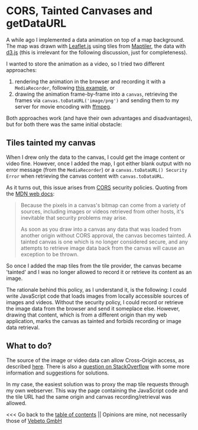 # CORS, Tainted Canvases and getDataURL

A while ago I implemented a data animation on top of a map background.
The map was drawn with [Leaflet.js](https://leafletjs.com/) using tiles from [Maptiler](https://www.maptiler.com/),
the data with [d3.js](https://d3js.org/) (this is irrelevant for the following discussion, just for completeness).

I wanted to store the animation as a video, so I tried two different approaches:
1. rendering the animation in the browser and recording it with a `MediaRecorder`, following [this example](https://bl.ocks.org/veltman/ff864215009174bc5d164ec3533125c2), or
2. drawing the animation frame-by-frame into a `canvas`, retrieving the frames via `canvas.toDataURL('image/png')` and sending
them to my server for movie encoding with [ffmpeg](https://ffmpeg.org/).

Both approaches work (and have their own advantages and disadvantages), but for both there was the same
initial obstacle:


## Tiles tainted my canvas

When I drew only the data to the canvas, I could get the image content or video fine.
However, once I added the map, I got either blank output with no error message (from the `MediaRecorder`)
or a `canvas.toDataURL() Security Error` when retrieving the canvas content with `canvas.toDataURL`.

As it turns out, this issue arises from [CORS](https://developer.mozilla.org/en-US/docs/Web/HTTP/CORS) security policies.
Quoting from the [MDN web docs](https://developer.mozilla.org/en-US/docs/Web/HTML/CORS_enabled_image):

> Because the pixels in a canvas's bitmap can come from a variety of sources, including images or videos retrieved from other hosts, it's inevitable that security problems may arise.
>
> As soon as you draw into a canvas any data that was loaded from another origin without CORS approval, the canvas becomes tainted. A tainted canvas is one which is no longer considered secure, and any attempts to retrieve image data back from the canvas will cause an exception to be thrown.
     
So once I added the map tiles from the tile provider, the canvas became 'tainted' and I was no longer allowed to record
it or retrieve its content as an image.

The rationale behind this policy, as I understand it, is the following:
I could write JavaScript code that loads images from locally accessible sources of images and videos.
Without the security policy, I could record or retrieve the image data from the browser and send it someplace else.
However, drawing that content, which is from a different origin than my web application, marks the canvas as tainted and forbids
recording or image data retrieval.


## What to do?

The source of the image or video data can allow Cross-Origin access, as described [here](https://developer.mozilla.org/en-US/docs/Web/HTML/CORS_enabled_image).
There is also a [question on StackOverflow](https://stackoverflow.com/questions/25753754) with some more 
information and suggestions for solutions.

In my case, the easiest solution was to proxy the map tile requests through my own webserver.
This way the page containing the JavaScript code and the tile URL had the same origin and canvas recording/retrieval was allowed.




<<< Go back to the [table of contents](../README.md) || Opinions are mine, not necessarily those of [Vebeto GmbH](https://www.vebeto.de)